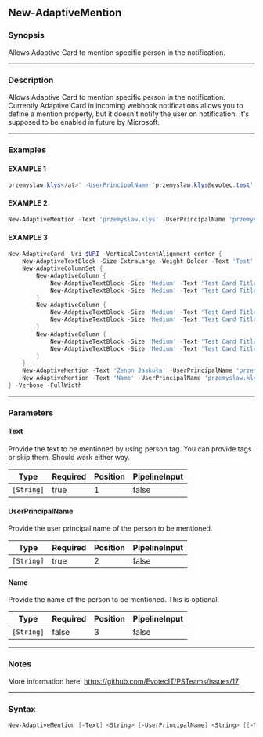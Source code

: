 New-AdaptiveMention
-------------------




### Synopsis
Allows Adaptive Card to mention specific person in the notification.



---


### Description

Allows Adaptive Card to mention specific person in the notification.
Currently Adaptive Card in incoming webhook notifications allows you to define a mention property, but it doesn't notify the user on notification.
It's supposed to be enabled in future by Microsoft.



---


### Examples
#### EXAMPLE 1
```PowerShell
przemyslaw.klys</at>' -UserPrincipalName 'przemyslaw.klys@evotec.test'
```

#### EXAMPLE 2
```PowerShell
New-AdaptiveMention -Text 'przemyslaw.klys' -UserPrincipalName 'przemyslaw.klys@evotec.test' -Name 'Przemysław Kłys'
```

#### EXAMPLE 3
```PowerShell
New-AdaptiveCard -Uri $URI -VerticalContentAlignment center {
    New-AdaptiveTextBlock -Size ExtraLarge -Weight Bolder -Text 'Test' -Color Attention -HorizontalAlignment Center
    New-AdaptiveColumnSet {
        New-AdaptiveColumn {
            New-AdaptiveTextBlock -Size 'Medium' -Text 'Test Card Title 1' -Color Dark
            New-AdaptiveTextBlock -Size 'Medium' -Text 'Test Card Title 1' -Color Light
        }
        New-AdaptiveColumn {
            New-AdaptiveTextBlock -Size 'Medium' -Text 'Test Card Title 1' -Color Warning
            New-AdaptiveTextBlock -Size 'Medium' -Text 'Test Card Title 1' -Color Good
        }
        New-AdaptiveColumn {
            New-AdaptiveTextBlock -Size 'Medium' -Text 'Test Card Title 1 <at>Name</at>' -Color Warning
            New-AdaptiveTextBlock -Size 'Medium' -Text 'Test Card Title 1 <at>Zenon Jaskuła</at>' -Color Warning
        }
    }
    New-AdaptiveMention -Text 'Zenon Jaskuła' -UserPrincipalName 'przemyslaw.klys@evotec.test'
    New-AdaptiveMention -Text 'Name' -UserPrincipalName 'przemyslaw.klys@evotec.test'
} -Verbose -FullWidth
```



---


### Parameters
#### **Text**

Provide the text to be mentioned by using <at>person</at> tag. You can provide tags or skip them. Should work either way.






|Type      |Required|Position|PipelineInput|
|----------|--------|--------|-------------|
|`[String]`|true    |1       |false        |



#### **UserPrincipalName**

Provide the user principal name of the person to be mentioned.






|Type      |Required|Position|PipelineInput|
|----------|--------|--------|-------------|
|`[String]`|true    |2       |false        |



#### **Name**

Provide the name of the person to be mentioned. This is optional.






|Type      |Required|Position|PipelineInput|
|----------|--------|--------|-------------|
|`[String]`|false   |3       |false        |





---


### Notes
More information here: https://github.com/EvotecIT/PSTeams/issues/17



---


### Syntax
```PowerShell
New-AdaptiveMention [-Text] <String> [-UserPrincipalName] <String> [[-Name] <String>] [<CommonParameters>]
```
